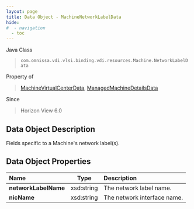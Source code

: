 ```yaml
---
layout: page
title: Data Object - MachineNetworkLabelData
hide:
#  - navigation
  - toc
---
```






Java Class
> `com.omnissa.vdi.vlsi.binding.vdi.resources.Machine.NetworkLabelData`

Property of
> [MachineVirtualCenterData](vdi.resources.Machine.VirtualCenterData.md#field_detail), [ManagedMachineDetailsData](vdi.resources.Machine.ManagedMachineDetailsData.md#field_detail)

Since
> Horizon View 6.0


## Data Object Description

Fields specific to a Machine's network label(s).

## Data Object Properties

 Name | Type | Description
:---|:---:|:---
**networkLabelName**|  xsd:string|  The network label name.
**nicName**|  xsd:string|  The network interface name.
 


 
